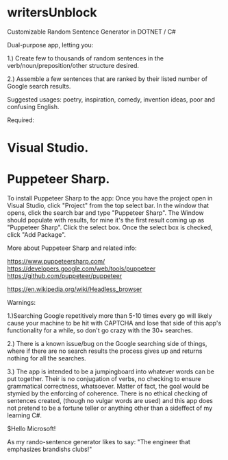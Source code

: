 # writersUnblock
Customizable Random Sentence Generator in DOTNET / C#

Dual-purpose app, letting you:

1.) Create few to thousands of random sentences in the verb/noun/preposition/other structure desired.

2.) Assemble a few sentences that are ranked by their listed number of Google search results.

Suggested usages: poetry, inspiration, comedy, invention ideas, poor and confusing English.

Required:
# Visual Studio.
# Puppeteer Sharp.

To install Puppeteer Sharp to the app: Once you have the project open in Visual Studio, click "Project" from the top select bar. In the window that opens, click the search bar and type "Puppeteer Sharp". The Window should populate with results, for mine it's the first result coming up as "Puppeteer Sharp". Click the select box. Once the select box is checked, click "Add Package".

More about Puppeteer Sharp and related info:

https://www.puppeteersharp.com/ <br>
https://developers.google.com/web/tools/puppeteer <br>
https://github.com/puppeteer/puppeteer

https://en.wikipedia.org/wiki/Headless_browser

Warnings: 

1.)Searching Google repetitively more than 5-10 times every go will likely cause your machine to be hit with CAPTCHA and lose that side of this app's functionality for a while, so don't go crazy with the 30+ searches.

2.) There is a known issue/bug on the Google searching side of things, where if there are no search results the process gives up and returns nothing for all the searches. 

3.) The app is intended to be a jumpingboard into whatever words can be put together. Their is no conjugation of verbs, no checking to ensure grammatical correctness, whatsoever. Matter of fact, the goal would be stymied by the enforcing of coherence. There is no ethical checking of sentences created, (though no vulgar words are used) and this app does not pretend to be a fortune teller or anything other than a sideffect of my learning C#. 

$Hello Microsoft!

As my rando-sentence generator likes to say: "The engineer that emphasizes brandishs clubs!"




